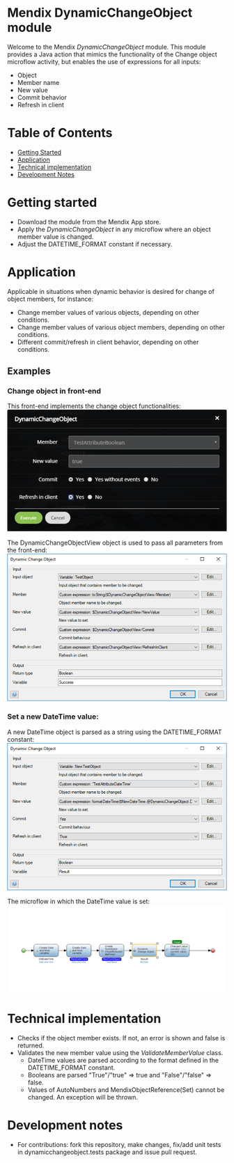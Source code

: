# Mendix DynamicChangeObject module

Welcome to the Mendix *DynamicChangeObject* module. This module provides a Java action that mimics the functionality of the Change object microflow activity, but enables the use of expressions for all inputs:
* Object
* Member name
* New value
* Commit behavior
* Refresh in client

# Table of Contents

* [Getting Started](#getting-started)
* [Application](#application)
* [Technical implementation](#technical-implementation)
* [Development Notes](#development-notes)

# Getting started
* Download the module from the Mendix App store.
* Apply the *DynamicChangeObject* in any microflow where an object member value is changed. 
* Adjust the DATETIME_FORMAT constant if necessary.

# Application
Applicable in situations when dynamic behavior is desired for change of object members, for instance:
* Change member values of various objects, depending on other conditions.
* Change member values of various object members, depending on other conditions.
* Different commit/refresh in client behavior, depending on other conditions.

## Examples

### Change object in front-end
This front-end implements the change object functionalities:
![Implement change object in front-end][1]

The DynamicChangeObjectView object is used to pass all parameters from the front-end:
![DynamicChangeObjectView application][2]

### Set a new DateTime value:
A new DateTime object is parsed as a string using the DATETIME_FORMAT constant:
![New DateTime value][3]

The microflow in which the DateTime value is set:
 ![MicroFlow that sets new DateTime value][4]

# Technical implementation
* Checks if the object member exists. If not, an error is shown and false is returned.
* Validates the new member value using the *ValidateMemberValue* class.
	* DateTime values are parsed according to the format defined in the DATETIME_FORMAT constant.
	* Booleans are parsed "True"/"true" => true and "False"/"false" => false.
	* Values of AutoNumbers and MendixObjectReference(Set) cannot be changed. An exception will be thrown.

# Development notes
* For contributions: fork this repository, make changes, fix/add unit tests in dynamicchangeobject.tests package and issue pull request.

 [1]: docs/DynamicChangeObject_Popup.PNG
 [2]: docs/DynamicChangeObject_Window.PNG
 [3]: docs/DynamicChangeObject_WindowDateTime.PNG
 [4]: docs/DynamicChangeObject_Microflow.PNG